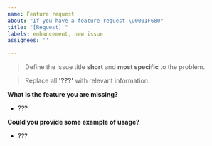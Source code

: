 ```yaml
---
name: Feature request
about: "If you have a feature request \U0001F680"
title: "[Request] "
labels: enhancement, new issue
assignees: ''

---
```


> Define the issue title **short** and **most specific** to the problem.

> Replace all **'???'** with relevant information.

**What is the feature you are missing?**
- ???

**Could you provide some example of usage?**
- ???
